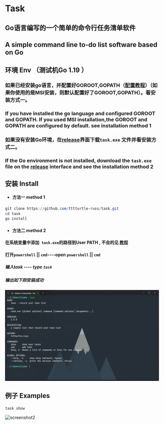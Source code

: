 # Task

## Go语言编写的一个简单的命令行任务清单软件

## A simple command line to-do list software based on  Go

## 环境 Env （测试机Go 1.19 ）

### 如果已经安装go语言，并配置好GOROOT,GOPATH（[配置教程](https://segmentfault.com/a/1190000022548929)）（如果你使用的是MSI安装，则默认配置好了GOROOT,GOPATH）。看安装方式一。

### If you have installed the go language and configured GOROOT and GOPATH. If you used MSI installation,the GOROOT and GOPATH are configured by default. see installation method 1

### 如果没有安装Go环境，在[release](https://github.com/tttturtle-russ/task/releases)界面下载``` task.exe ``` 文件并看安装方式二。

### If the Go environment is not installed, download the ``` task.exe ``` file on the [release](https://github.com/ttttturtle-russ/task/releases) interface and see the installation method 2

## 安装 Install

+  #### 方法一   method 1

``` powershell
git clone https://github.com/tttturtle-russ/task.git
cd task
go install
```

- #### 方法二 method 2

#### 在系统变量中添加``` task.exe```的路径到User PATH , 不会的见 [教程](https://www.baidu.com) 

#### 打开```powershell``` || ```cmd```----open ```powershell``` || ```cmd```

##### 输入task ---- type ``` task ```

##### 输出如下则安装成功

![screenshot1](https://github.com/tttturtle-russ/task/blob/ca8053626c4a4c89e360e2077326621fd469d219/screenshots/screenshot1.png)

## 例子 Examples

``` task show ```

![screenshot2](./screenshots/screenshot2.png)



